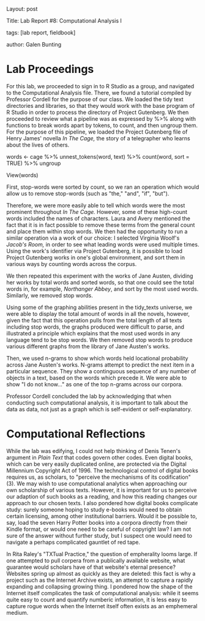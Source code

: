 Layout: post

Title: Lab Report #8: Computational Analysis I

tags: [lab report, fieldbook]

author: Galen Bunting

# Lab Proceedings 

For this lab, we proceeded to sign in to R Studio as a group, and navigated to the Computational Analysis file. There, we found a tutorial 
compiled by Professor Cordell for the purpose of our class. We loaded the tidy text directories and libraries, so that they would work with 
the base program of R Studio in order to process the directory of Project Gutenberg. We then proceeded to review what a pipeline was as 
expressed by %>% along with functions to break words apart by tokens, to count, and then ungroup them. For the purpose of this pipeline, we
loaded the Project Gutenberg file of Henry James' novella *In The Cage,* the story of a telegrapher who learns about the lives of others. 


words <- cage %>%
  unnest_tokens(word, text) %>%
  count(word, sort = TRUE) %>%
  ungroup

View(words) 


First, stop-words were sorted by count, so we ran an operation which would allow us to remove stop-words (such as "the," "and", "if", "but"). 

Therefore, we were more easily able to tell which words were the most prominent throughout *In The Cage.* However, some of these high-count words 
included the names of characters. Laura and Avery mentioned the fact that it is in fact possible to remove these terms from the general count and place them within stop words. We then had the opportunity to run a similar operation via a work of our choice: I selected Virginia Woolf's 
*Jacob's Room,* in order to see what leading words were used multiple times. Using the work's identifier via Project Gutenberg, it is possible to 
load Project Gutenberg works in one's global environment, and sort them in various ways by counting words across the corpus. 

We then repeated this experiment with the works of Jane Austen, dividing her works by total words and sorted words, so that one could see the total words in, for example, *Northanger Abbey*, and sort by the most used words. Similarly, we removed stop words. 

Using some of the graphing abilities present in the tidy_texts universe, we were able to display the total amount of words in all the novels, 
however, given the fact that this operation pulls from the total length of all texts including stop words, the graphs produced were difficult to parse, and illustrated a principle which explains that the most used words in any language tend to be stop words. We then removed stop words to produce various different graphs from the library of Jane Austen's works. 

Then, we used n-grams to show which words held locational probability across Jane Austen's works. N-grams attempt to predict the next item 
in a particular sequence. They show a continguous sequence of any number of objects in a text, based on the words which precede it. We were able to show "I do not know..." as one of the top n-grams across our corpora. 

Professor Cordell concluded the lab by acknowledging that when conducting such computational analysis, it is important to talk about the data as data, not just as a graph which is self-evident or self-explanatory. 

# Computational Reflections 

While the lab was edifying, I could not help thinking of Denis Tenen's argument in *Plain Text* that codes govern other codes. Even digital books, which can be very easily duplicated online, are protected via the Digital Millennium Copyright Act of 1996. The technological control of digital books requires us, as scholars, to "perceive the mechanisms of its codification" (3). We may wish to use computational analytics when approaching our own scholarship of various texts. However, it is important for us to perceive our adaption of such books as a reading, and how this reading changes our approach to our chosen texts. I also pondered how digital books complicate study: surely someone hoping to study e-books would need to obtain certain licensing, among other institutional barriers. Would it be possible to, say, load the seven Harry Potter books into a corpora directly from their Kindle format, or would one need to be careful of copyright law? I am not sure of the answer without further study, but I suspect one would need to navigate a perhaps complicated gauntlet of red tape.

In Rita Raley's "TXTual Practice," the question of empherality looms large. If one attempted to pull corpera from a publically available website, what guarantee would scholars have of that website's eternal presence? Websites spring up almost as quickly as they are deleted: this fact is why a project such as the Internet Archive exists, an attempt to capture a rapidly expanding and collapsing growing thing. I pondered how the shape of the Internet itself complicates the task of computational analysis: while it seems quite easy to count and quantify numberic information, it is less easy to capture rogue words when the Internet itself often exists as an emphemeral medium. 

